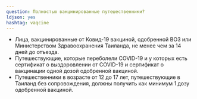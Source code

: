 ```yaml
---
question: Полностью вакцинированные путешественники?
ldjson: yes
hashtag: vaqcine
---
```


*  Лица, вакцинированные от Ковид-19 вакциной, одобренной ВОЗ или Министерством Здравоохранения Таиланда, не менее чем за 14 дней до отъезда.
*  Путешествующие, которые переболели COVID-19 и у которых есть сертификат о выздоровлении от COVID-19 и сертификат о вакцинации одной дозой одобренной вакциной.
*  Путешественники в возрасте от 12 до 17 лет, путешествующие в Таиланд без сопровождения, должны получить как минимум 1 дозу одобренной вакциной.
